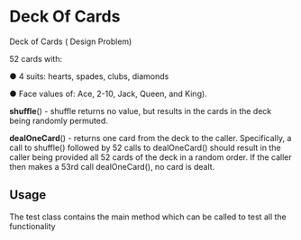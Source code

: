 # Deck Of Cards

Deck of Cards ( Design Problem)

52 cards with:

● 4 suits: hearts​, spades​, clubs​, diamonds

● Face values of: Ace​, 2-10​, Jack​, Queen​, and King​).



**shuffle**​() - shuffle returns no value, but results in the cards in the deck being randomly
permuted.

**dealOneCard**()​ - returns one card from the deck to the caller. Specifically, a call to
shuffle() followed by 52 calls to dealOneCard() should result in the caller being provided
all 52 cards of the deck in a random order. If the caller then makes a 53rd call
dealOneCard(), no card is dealt.

## Usage
The test class contains the main method which can be called to test all the functionality

